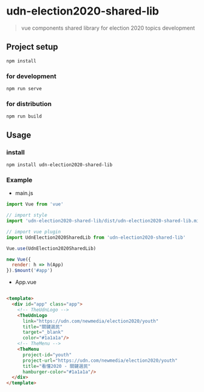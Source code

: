 # udn-election2020-shared-lib
> vue components shared library for election 2020 topics development

## Project setup
```
npm install
```

### for development
```
npm run serve
```

### for distribution
```
npm run build
```

## Usage

### install
```
npm install udn-election2020-shared-lib
```

### Example
* main.js

```js
import Vue from 'vue'

// import style
import 'udn-election2020-shared-lib/dist/udn-election2020-shared-lib.min.css'

// import vue plugin
import UdnElection2020SharedLib from 'udn-election2020-shared-lib'

Vue.use(UdnElection2020SharedLib)

new Vue({
  render: h => h(App)
}).$mount('#app')
```

* App.vue
```html

<template>
  <div id="app" class="app">
    <!-- TheUdnLogo -->
    <TheUdnLogo
      link="https://udn.com/newmedia/election2020/youth"
      title="關鍵選民"
      target="_blank"
      color="#1a1a1a"/>
    <!-- TheMenu -->
    <TheMenu
      project-id="youth"
      project-url="https://udn.com/newmedia/election2020/youth"
      title="看懂2020 - 關鍵選民"
      hamburger-color="#1a1a1a"/>
  </div>
</template>
```
